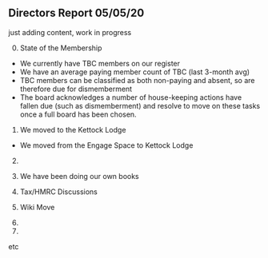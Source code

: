 Directors Report 05/05/20
----------------

just adding content, work in progress

0) State of the Membership
* We currently have TBC members on our register
* We have an average paying member count of TBC (last 3-month avg)
* TBC members can be classified as both non-paying and absent, so are therefore due for dismemberment 
* The board acknowledges a number of house-keeping actions have fallen due (such as dismemberment) and resolve to move on these tasks once a full board has been chosen.
 
 
1) We moved to the Kettock Lodge
* We moved from the Engage Space to Kettock Lodge



2)
  
 
 
 
3) We have been doing our own books
 
 
 
 
4) Tax/HMRC Discussions
 
 
 
 
5) Wiki Move
 
 
 
 
6)
 
 
 
 
7)
 
 
 
 etc
